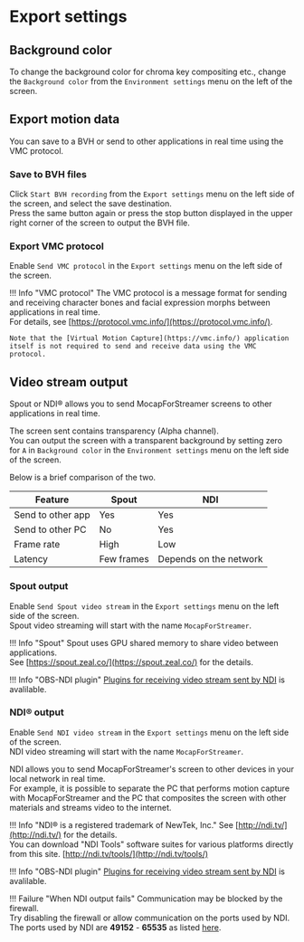 # Export settings

## Background color

To change the background color for chroma key compositing etc., change the `Background color` from the `Environment settings` menu on the left of the screen.

## Export motion data

You can save to a BVH or send to other applications in real time using the VMC protocol.

### Save to BVH files

Click `Start BVH recording` from the `Export settings` menu on the left side of the screen, and select the save destination.  
Press the same button again or press the stop button displayed in the upper right corner of the screen to output the BVH file.

### Export VMC protocol

Enable `Send VMC protocol` in the `Export settings` menu on the left side of the screen.

!!! Info "VMC protocol"
    The VMC protocol is a message format for sending and receiving character bones and facial expression morphs between applications in real time.  
    For details, see [https://protocol.vmc.info/](https://protocol.vmc.info/).

    Note that the [Virtual Motion Capture](https://vmc.info/) application itself is not required to send and receive data using the VMC protocol.

## Video stream output

Spout or NDI® allows you to send MocapForStreamer screens to other applications in real time.

The screen sent contains transparency (Alpha channel).  
You can output the screen with a transparent background by setting zero for `A` in `Background color` in the `Environment settings` menu on the left side of the screen.

Below is a brief comparison of the two.

| Feature | Spout | NDI |
| ------- | ---------------- | ----------- |
| Send to other app |Yes|Yes|
| Send to other PC |No|Yes|
| Frame rate | High | Low |
| Latency | Few frames | Depends on the network |

### Spout output

Enable `Send Spout video stream` in the `Export settings` menu on the left side of the screen.  
Spout video streaming will start with the name `MocapForStreamer`.

!!! Info "Spout"
    Spout uses GPU shared memory to share video between applications.  
    See [https://spout.zeal.co/](https://spout.zeal.co/) for the details.  

!!! Info "OBS-NDI plugin"
    [Plugins for receiving video stream sent by NDI](https://obsproject.com/forum/resources/obs-ndi-newtek-ndi%E2%84%A2-integration-into-obs-studio.528/) is avalilable.

### NDI® output

Enable `Send NDI video stream` in the `Export settings` menu on the left side of the screen.  
NDI video streaming will start with the name `MocapForStreamer`.

NDI allows you to send MocapForStreamer's screen to other devices in your local network in real time.  
For example, it is possible to separate the PC that performs motion capture with MocapForStreamer and the PC that composites the screen with other materials and streams video to the internet.

!!! Info "NDI® is a registered trademark of NewTek, Inc."
    See [http://ndi.tv/](http://ndi.tv/) for the details.  
    You can download "NDI Tools" software suites for various platforms directly from this site. [http://ndi.tv/tools/](http://ndi.tv/tools/)

!!! Info "OBS-NDI plugin"
    [Plugins for receiving video stream sent by NDI](https://obsproject.com/forum/resources/obs-ndi-newtek-ndi%E2%84%A2-integration-into-obs-studio.528/) is avalilable.

!!! Failure "When NDI output fails"
    Communication may be blocked by the firewall.  
    Try disabling the firewall or allow communication on the ports used by NDI.  
    The ports used by NDI are **49152** - **65535** as listed [here](https://support.newtek.com/hc/en-us/articles/218109497-NDI-Video-Data-Flow).